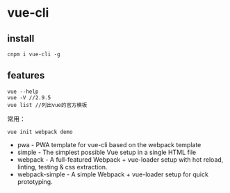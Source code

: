 # vue-cli

## install

```shell
cnpm i vue-cli -g
```

## features

```shell
vue --help
vue -V //2.9.5
vue list //列出vue的官方模板
```

常用：

```shell
vue init webpack demo
```

- pwa - PWA template for vue-cli based on the webpack template
- simple - The simplest possible Vue setup in a single HTML file
- webpack - A full-featured Webpack + vue-loader setup with hot reload, linting, testing & css extraction.
- webpack-simple - A simple Webpack + vue-loader setup for quick prototyping.
